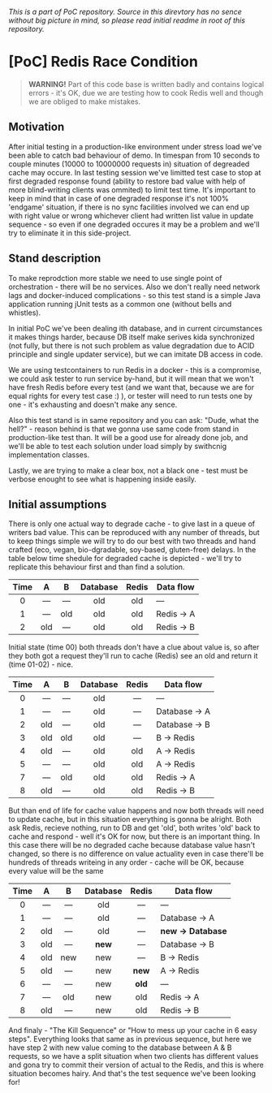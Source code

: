 _This is a part of PoC repository. Source in this direvtory has no sence without big picture in mind, so please read initial readme in root of this repository._

# [PoC] Redis Race Condition

> **WARNING!** Part of this code base is written badly and contains logical errors - it's OK, due we are testing how to cook Redis well and though we are obliged to make mistakes.

## Motivation

After initial testing in a production-like environment under stress load we've been able to catch bad behaviour of demo. In timespan from 10 seconds to couple minutes (10000 to 10000000 requests in) situation of degreaded cache may occure. In last testing session we've limitted test case to stop at first degraded response found (ability to restore bad value with help of more blind-writing clients was ommited) to limit test time. It's important to keep in mind that in case of one degraded response it's not 100% 'endgame' situation, if there is no sync facilities involved we can end up with right value or wrong whichever client had written list value in update sequence - so even if one degraded occures it may be a problem and we'll try to eliminate it in this side-project.

## Stand description

To make reprodction more stable we need to use single point of orchestration - there will be no services. Also we don't really need network lags and docker-induced complications - so this test stand is a simple Java application running jUnit tests as a common one (without bells and whistles).

In initial PoC we've been dealing ith database, and in current circumstances it makes things harder, because DB itself make serives kida synchronized (not fully, but there is not such problem as value degradation due to ACID principle and single updater service), but we can imitate DB access in code.

We are using testcontainers to run Redis in a docker - this is a compromise, we could ask tester to run service by-hand, but it will mean that we won't have fresh Redis before every test (and we want that, because we are for equal rights for every test case :) ), or tester will need to run tests one by one - it's exhausting and doesn't make any sence.

Also this test stand is in same repository and you can ask: "Dude, what the hell?" - reason behind is that we gonna use same code from stand in production-like test than. It will be a good use for already done job, and we'll be able to test each solution under load simply by swithcnig implementation classes.

Lastly, we are trying to make a clear box, not a black one - test must be verbose enought to see what is happening inside easily.

## Initial assumptions

There is only one actual way to degrade cache - to give last in a queue of writers bad value. This can be reproduced with any number of threads, but to keep things simple we will try to do our best with two threads and hand crafted (eco, vegan, bio-dgradable, soy-based, gluten-free) delays. In the table below time shedule for degraded cache is depicted - we'll try to replicate this behaviour first and than find a solution.

| Time |  A  |  B  | Database | Redis | Data flow |
| :--: | :-: | :-: | :------: | :---: | --------- |
|  0   |  —  |  —  |   old    |  old  | —         |
|  1   |  —  | old |   old    |  old  | Redis → A |
|  2   | old |  —  |   old    |  old  | Redis → B |

Initial state (time 00) both threads don't have a clue about value is, so after they both got a request they'll run to cache (Redis) see an old and return it (time 01-02) - nice.

| Time |  A  |  B  | Database | Redis | Data flow    |
| :--: | :-: | :-: | :------: | :---: | ------------ |
|  0   |  —  |  —  |   old    |   —   | —            |
|  1   |  —  |  —  |   old    |   —   | Database → A |
|  2   | old |  —  |   old    |   —   | Database → B |
|  3   | old | old |   old    |   —   | B → Redis    |
|  4   | old |  —  |   old    |  old  | A → Redis    |
|  5   |  —  |  —  |   old    |  old  | A → Redis    |
|  7   |  —  | old |   old    |  old  | Redis → A    |
|  8   | old |  —  |   old    |  old  | Redis → B    |

But than end of life for cache value happens and now both threads will need to update cache, but in this situation everything is gonna be alright. Both ask Redis, recieve nothing, run to DB and get 'old', both writes 'old' back to cache and respond - well it's OK for now, but there is an important thing. In this case there will be no degraded cache because database value hasn't changed, so there is no difference on value actuality even in case there'll be hundreds of threads writeing in any order - cache will be OK, because every value will be the same

| Time |  A  |  B  | Database |  Redis  | Data flow          |
| :--: | :-: | :-: | :------: | :-----: | ------------------ |
|  0   |  —  |  —  |   old    |    —    | —                  |
|  1   |  —  |  —  |   old    |    —    | Database → A       |
|  2   | old |  —  |   old    |    —    | **new → Database** |
|  3   | old |  —  | **new**  |    —    | Database → B       |
|  4   | old | new |   new    |    —    | B → Redis          |
|  5   | old |  —  |   new    | **new** | A → Redis          |
|  6   |  —  |  —  |   new    | **old** | —                  |
|  7   |  —  | old |   new    |   old   | Redis → A          |
|  8   | old |  —  |   new    |   old   | Redis → B          |

And finaly - "The Kill Sequence" or "How to mess up your cache in 6 easy steps". Everything looks that same as in previous sequence, but here we have step 2 with new value coming to the database between A & B requests, so we have a split situation when two clients has different values and gona try to commit their version of actual to the Redis, and this is where situation becomes hairy. And that's the test sequence we've been looking for!
